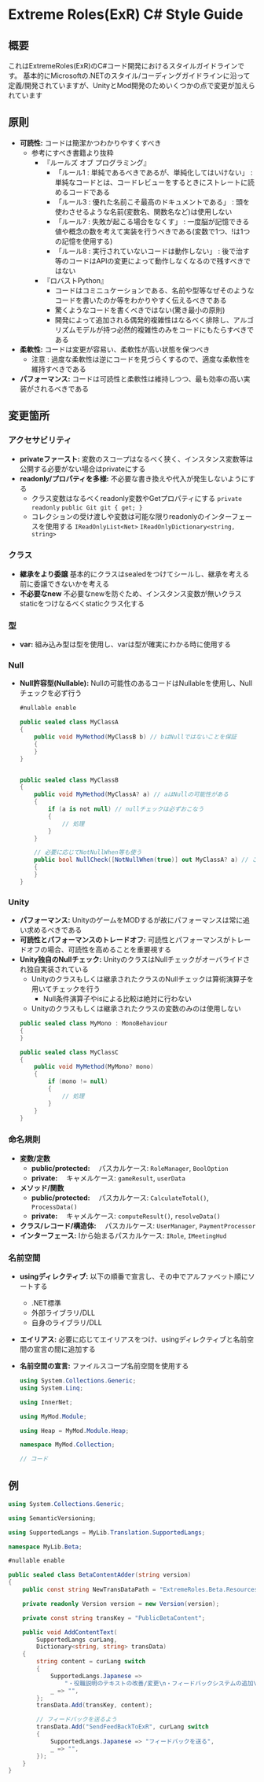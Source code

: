 # Extreme Roles(ExR) C# Style Guide

## 概要

これはExtremeRoles(ExR)のC#コード開発におけるスタイルガイドラインです。
基本的にMicrosoftの.NETのスタイル/コーディングガイドラインに沿って定義/開発されていますが、UnityとMod開発のためいくつかの点で変更が加えられています

## 原則
* **可読性:** コードは簡潔かつわかりやすくすべき
    * 参考にすべき書籍より抜粋
      * 『ルールズ オブ プログラミング』
        * 「ルール1 : 単純であるべきであるが、単純化してはいけない」 : 単純なコードとは、コードレビューをするときにストレートに読めるコードである
        * 「ルール3 : 優れた名前こそ最高のドキュメントである」 : 頭を使わさせるような名前(変数名、関数名など)は使用しない
        * 「ルール7 : 失敗が起こる場合をなくす」 : 一度脳が記憶できる値や概念の数を考えて実装を行うべきである(変数で1つ、!は1つの記憶を使用する)
        * 「ルール8 : 実行されていないコードは動作しない」 : 後で治す等のコードはAPIの変更によって動作しなくなるので残すべきではない
      * 『ロバストPython』
        * コードはコミニュケーションである、名前や型等なぜそのようなコードを書いたのか等をわかりやすく伝えるべきである
        * 驚くようなコードを書くべきではない(驚き最小の原則)
        * 開発によって追加される偶発的複雑性はなるべく排除し、アルゴリズムモデルが持つ必然的複雑性のみをコードにもたらすべきである
* **柔軟性:** コードは変更が容易い、柔軟性が高い状態を保つべき
    * 注意 : 過度な柔軟性は逆にコードを見づらくするので、適度な柔軟性を維持すべきである
* **パフォーマンス:** コードは可読性と柔軟性は維持しつつ、最も効率の高い実装がされるべきである

## 変更箇所

### アクセサビリティ
* **privateファースト:** 変数のスコープはなるべく狭く、インスタンス変数等は公開する必要がない場合はprivateにする
* **readonly/プロパティを多様:** 不必要な書き換えや代入が発生しないようにする
    * クラス変数はなるべくreadonly変数やGetプロパティにする `private readonly` `public Git git { get; }` 
    * コレクションの受け渡しや変数は可能な限りreadonlyのインターフェースを使用する `IReadOnlyList<Net>` `IReadOnlyDictionary<string, string>`

### クラス
* **継承をより委譲** 基本的にクラスはsealedをつけてシールし、継承を考える前に委譲できないかを考える
* **不必要なnew** 不必要なnewを防ぐため、インスタンス変数が無いクラスstaticをつけなるべくstaticクラス化する

### 型
* **var:** 組み込み型は型を使用し、varは型が確実にわかる時に使用する

### Null
* **Null許容型(Nullable):** Nullの可能性のあるコードはNullableを使用し、Nullチェックを必ず行う
    
    ```csharp
    #nullable enable

    public sealed class MyClassA
    {
        public void MyMethod(MyClassB b) // bはNullではないことを保証 
        {
        }
    }


    public sealed class MyClassB
    {
        public void MyMethod(MyClassA? a) // aはNullの可能性がある
        {
            if (a is not null) // nullチェックは必ずおこなう
            {
                // 処理
            }
        }

        // 必要に応じてNotNullWhen等も使う
        public bool NullCheck([NotNullWhen(true)] out MyClassA? a) // このメソッドがTrueを返す時、aはNullではない
        {
        }
    }

    ```


### Unity
* **パフォーマンス:** UnityのゲームをMODするが故にパフォーマンスは常に追い求めるべきである
* **可読性とパフォーマンスのトレードオフ:** 可読性とパフォーマンスがトレードオフの場合、可読性を高めることを重要視する
* **Unity独自のNullチェック:** UnityのクラスはNullチェックがオーバライドされ独自実装されている
    * Unityのクラスもしくは継承されたクラスのNullチェックは算術演算子を用いてチェックを行う
        * Null条件演算子やisによる比較は絶対に行わない
    * Unityのクラスもしくは継承されたクラスの変数のみのは使用しない
    ```csharp
    public sealed class MyMono : MonoBehaviour
    {
    }

    public sealed class MyClassC
    {
        public void MyMethod(MyMono? mono)
        {
            if (mono != null)
            {
                // 処理
            }
        }
    }
    ```

### 命名規則
* **変数/定数**
    * **public/protected:** 　パスカルケース: `RoleManager`, `BoolOption`
    * **private:** 　キャメルケース: `gameResult`, `userData`
* **メソッド/関数**
    * **public/protected:** 　パスカルケース: `CalculateTotal()`, `ProcessData()`
    * **private:** 　キャメルケース: `computeResult()`, `resolveData()`
* **クラス/レコード/構造体:** 　パスカルケース: `UserManager`, `PaymentProcessor`
* **インターフェース:** Iから始まるパスカルケース: `IRole`, `IMeetingHud`

### 名前空間
* **usingディレクティブ:** 以下の順番で宣言し、その中でアルファベット順にソートする 
    * .NET標準
    * 外部ライブラリ/DLL
    * 自身のライブラリ/DLL
* **エイリアス:** 必要に応じてエイリアスをつけ、usingディレクティブと名前空間の宣言の間に追加する
* **名前空間の宣言:** ファイルスコープ名前空間を使用する

    ```csharp
    using System.Collections.Generic;
    using System.Linq;

    using InnerNet;

    using MyMod.Module;

    using Heap = MyMod.Module.Heap;

    namespace MyMod.Collection;
    
    // コード

    ```

## 例

```csharp
using System.Collections.Generic;

using SemanticVersioning;

using SupportedLangs = MyLib.Translation.SupportedLangs;

namespace MyLib.Beta;

#nullable enable

public sealed class BetaContentAdder(string version)
{
    public const string NewTransDataPath = "ExtremeRoles.Beta.Resources.JsonData.TextRevamp.json";

	private readonly Version version = new Version(version);

	private const string transKey = "PublicBetaContent";

	public void AddContentText(
		SupportedLangs curLang,
		Dictionary<string, string> transData)
	{
		string content = curLang switch
		{
			SupportedLangs.Japanese =>
				"・役職説明のテキストの改善/変更\n・フィードバックシステムの追加\n・「挙手する」ボタンをトグル式に変更",
			_ => "",
		};
		transData.Add(transKey, content);

		// フィードバックを送るよう
		transData.Add("SendFeedBackToExR", curLang switch
		{
			SupportedLangs.Japanese => "フィードバックを送る",
			_ => "",
		});
	}
}

```